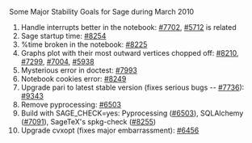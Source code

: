 Some Major Stability Goals for Sage during March 2010

1. Handle interrupts better in the notebook: [#7702](https://trac.sagemath.org/ticket/7702), [#5712](https://trac.sagemath.org/ticket/5712) is related
2. Sage startup time: [#8254](https://trac.sagemath.org/ticket/8254)
3. %time broken in the notebook: [#8225](https://trac.sagemath.org/ticket/8225)
4. Graphs plot with their most outward vertices chopped off: [#8210](https://trac.sagemath.org/ticket/8210), [#7299](https://trac.sagemath.org/ticket/7299), [#7004](https://trac.sagemath.org/ticket/7004), [#5938](https://trac.sagemath.org/ticket/5938)
5. Mysterious error in doctest: [#7993](https://trac.sagemath.org/ticket/7993)
6. Notebook cookies error: [#8249](https://trac.sagemath.org/ticket/8249)
7. Upgrade pari to latest stable version (fixes serious bugs -- [#7736](https://trac.sagemath.org/ticket/7736)): [#9343](https://trac.sagemath.org/ticket/9343)
8. Remove pyprocessing: [#6503](https://trac.sagemath.org/ticket/6503)
9. Build with SAGE_CHECK=yes:  Pyprocessing ([#6503](https://trac.sagemath.org/ticket/6503)), SQLAlchemy ([#7091](https://trac.sagemath.org/ticket/7091)), SageTeX's spkg-check ([#8255](https://trac.sagemath.org/ticket/8255))
10. Upgrade cvxopt (fixes major embarrassment): [#6456](https://trac.sagemath.org/ticket/6456)
